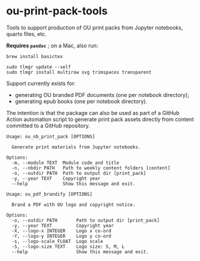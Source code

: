 # ou-print-pack-tools

Tools to support production of OU print packs from Jupyter notebooks, quarto files, etc.

__Requires `pandoc`__ ;  on a Mac, also run:

```
brew install basictex

sudo tlmgr update --self
sudo tlmgr install multirow svg trimspaces transparent
```

Support currently exists for:

- generating OU branded PDF documents (one per notebook directory);
- generating epub books (one per notebook directory).

The intention is that the package can also be used as part of a GitHub Action automation script to generate print pack assets directly from content committed to a GitHub repository.

```text
Usage: ou_nb_print_pack [OPTIONS]

  Generate print materials from Jupyter notebooks.

Options:
  -m, --module TEXT  Module code and title
  -n, --nbdir PATH   Path to weekly content folders [content]
  -o, --outdir PATH  Path to output dir [print_pack]
  -y, --year TEXT    Copyright year
  --help             Show this message and exit.
```

```text
Usage: ou_pdf_brandify [OPTIONS]

  Brand a PDF with OU logo and copyright notice.

Options:
  -o, --outdir PATH       Path to output dir [print_pack]
  -y, --year TEXT         Copyright year
  -X, --logo-x INTEGER    Logo x co-ord
  -Y, --logo-y INTEGER    Logo y co-ord
  -s, --logo-scale FLOAT  Logo scale
  -S, --logo-size TEXT    Logo size: S, M, L
  --help                  Show this message and exit.
```
